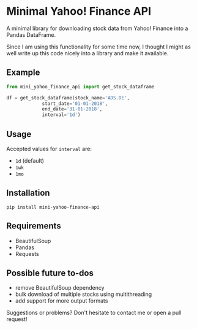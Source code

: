 # Minimal Yahoo! Finance API

A minimal library for downloading stock data from Yahoo! Finance into a Pandas DataFrame.

Since I am using this functionality for some time now, I thought I might as well write up this code nicely into a library and make it available.

## Example
```python
from mini_yahoo_finance_api import get_stock_dataframe

df = get_stock_dataframe(stock_name='ADS.DE',
			 start_date='01-01-2018',
			 end_date='31-01-2018',
			 interval='1d')
```

## Usage
Accepted values for `interval` are:
- `1d` (default)
- `1wk`
- `1mo`

## Installation
```
pip install mini-yahoo-finance-api
```

## Requirements
- BeautifulSoup
- Pandas
- Requests

## Possible future to-dos
- remove BeautifulSoup dependency
- bulk download of multiple stocks using multithreading
- add support for more output formats

Suggestions or problems? Don't hesitate to contact me or open a pull request!
